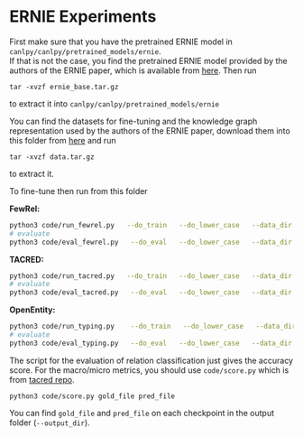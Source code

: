 # ERNIE Experiments

First make sure that you have the pretrained ERNIE model in `canlpy/canlpy/pretrained_models/ernie`.  
If that is not the case, you find the pretrained ERNIE model provided by the authors of the ERNIE paper, which is available from [here](https://drive.google.com/open?id=1DVGADbyEgjjpsUlmQaqN6i043SZvHPu5). Then run

```shell
tar -xvzf ernie_base.tar.gz
```
to extract it into `canlpy/canlpy/pretrained_models/ernie` 

You can find the datasets for fine-tuning and the knowledge graph representation used by the authors of the ERNIE paper, download them into this folder from [here](https://drive.google.com/open?id=1HlWw7Q6-dFSm9jNSCh4VaBf1PlGqt9im) and run 

```shell
tar -xvzf data.tar.gz
```
to extract it. 

To fine-tune then run from this folder

**FewRel:**

```bash
python3 code/run_fewrel.py   --do_train   --do_lower_case   --data_dir data/fewrel/   --ernie_model ../../canlpy/pretrained_models/ernie   --max_seq_length 256   --train_batch_size 32   --learning_rate 2e-5   --num_train_epochs 10   --output_dir output_fewrel  --loss_scale 128
# evaluate
python3 code/eval_fewrel.py   --do_eval   --do_lower_case   --data_dir data/fewrel/   --ernie_model ../../canlpy/pretrained_models/ernie   --max_seq_length 256   --train_batch_size 32   --learning_rate 2e-5   --num_train_epochs 10   --output_dir output_fewrel  --loss_scale 128
````

**TACRED:**

```bash
python3 code/run_tacred.py   --do_train   --do_lower_case   --data_dir data/tacred   --ernie_model ../../canlpy/pretrained_models/ernie   --max_seq_length 256   --train_batch_size 32   --learning_rate 2e-5   --num_train_epochs 4.0   --output_dir output_tacred   --loss_scale 128 --threshold 0.4
# evaluate
python3 code/eval_tacred.py   --do_eval   --do_lower_case   --data_dir data/tacred   --ernie_model ../../canlpy/pretrained_models/ernie   --max_seq_length 256   --train_batch_size 32   --learning_rate 2e-5   --num_train_epochs 4.0   --output_dir output_tacred   --loss_scale 128 --threshold 0.4
```

**OpenEntity:**

```bash
python3 code/run_typing.py    --do_train   --do_lower_case   --data_dir data/OpenEntity   --ernie_model ../../canlpy/pretrained_models/ernie   --max_seq_length 128   --train_batch_size 16   --learning_rate 2e-5   --num_train_epochs 10.0   --output_dir output_open --threshold 0.3 --loss_scale 128
# evaluate
python3 code/eval_typing.py   --do_eval   --do_lower_case   --data_dir data/OpenEntity   --ernie_model ../../canlpy/pretrained_models/ernie   --max_seq_length 128   --train_batch_size 16   --learning_rate 2e-5   --num_train_epochs 10.0   --output_dir output_open --threshold 0.3 --loss_scale 128
```

The script for the evaluation of relation classification just gives the accuracy score. For the macro/micro metrics, you should use `code/score.py` which is from [tacred repo](<https://github.com/yuhaozhang/tacred-relation>).

```shell
python3 code/score.py gold_file pred_file
```

You can find `gold_file` and `pred_file` on each checkpoint in the output folder (`--output_dir`).

